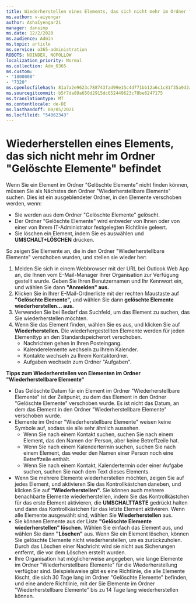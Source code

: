 ```yaml
---
title: Wiederherstellen eines Elements, das sich nicht mehr im Ordner "Gelöschte Elemente" befindet
ms.author: v-aiyengar
author: AshaIyengar21
manager: dansimp
ms.date: 12/2/2020
ms.audience: Admin
ms.topic: article
ms.service: o365-administration
ROBOTS: NOINDEX, NOFOLLOW
localization_priority: Normal
ms.collection: Adm_O365
ms.custom:
- "1800008"
- "7320"
ms.openlocfilehash: 81a7a2e9623c788743fad99e15c4d771bb12a6c1c81f35a9d2a6a0729ecf8db7
ms.sourcegitcommit: b5f7da89a650d2915dc652449623c78be6247175
ms.translationtype: MT
ms.contentlocale: de-DE
ms.lasthandoff: 08/05/2021
ms.locfileid: "54062343"
---
```

# <a name="recover-an-item-thats-no-longer-in-your-deleted-items-folder"></a>Wiederherstellen eines Elements, das sich nicht mehr im Ordner "Gelöschte Elemente" befindet

Wenn Sie ein Element im Ordner "Gelöschte Elemente" nicht finden können, müssen Sie als Nächstes den Ordner "Wiederherstellbare Elemente" suchen. Dies ist ein ausgeblendeter Ordner, in den Elemente verschoben werden, wenn:
- Sie werden aus dem Ordner "Gelöschte Elemente" gelöscht.
- Der Ordner "Gelöschte Elemente" wird entweder von Ihnen oder von einer von Ihrem IT-Administrator festgelegten Richtlinie geleert.
- Sie löschen ein Element, indem Sie es auswählen und **UMSCHALT+LÖSCHEN** drücken.

So zeigen Sie Elemente an, die in den Ordner "Wiederherstellbare Elemente" verschoben wurden, und stellen sie wieder her:
1. Melden Sie sich in einem Webbrowser mit der URL bei Outlook Web App an, die Ihnen vom E-Mail-Manager Ihrer Organisation zur Verfügung gestellt wurde. Geben Sie Ihren Benutzernamen und Ihr Kennwort ein, und wählen Sie dann **"Anmelden" aus.**
1. Klicken Sie in Ihrer E-Mail-Ordnerliste mit der rechten Maustaste auf **"Gelöschte Elemente",** und wählen Sie dann **gelöschte Elemente wiederherstellen... aus.**
1. Verwenden Sie bei Bedarf das Suchfeld, um das Element zu suchen, das Sie wiederherstellen möchten.
1. Wenn Sie das Element finden, wählen Sie es aus, und klicken Sie auf **Wiederherstellen.**
   Die wiederhergestellten Elemente werden für jeden Elementtyp an den Standardspeicherort verschoben.
    - Nachrichten gehen in Ihren Posteingang.
    - Kalenderelemente wechseln zu Ihrem Kalender.
    - Kontakte wechseln zu Ihrem Kontaktordner.
    - Aufgaben wechseln zum Ordner "Aufgaben".

**Tipps zum Wiederherstellen von Elementen im Ordner "Wiederherstellbare Elemente"**

- Das Gelöschte Datum für ein Element im Ordner "Wiederherstellbare Elemente" ist der Zeitpunkt, zu dem das Element in den Ordner "Gelöschte Elemente" verschoben wurde. Es ist nicht das Datum, an dem das Element in den Ordner "Wiederherstellbare Elemente" verschoben wurde.
- Elemente im Ordner "Wiederherstellbare Elemente" weisen keine Symbole auf, sodass sie alle sehr ähnlich aussehen.
    - Wenn Sie nach einem Kontakt suchen, suchen Sie nach einem Element, das den Namen der Person, aber keine Betreffzeile hat.
    - Wenn Sie nach einem Kalendertermin suchen, suchen Sie nach einem Element, das weder den Namen einer Person noch eine Betreffzeile enthält.
    - Wenn Sie nach einem Kontakt, Kalendertermin oder einer Aufgabe suchen, suchen Sie nach dem Text dieses Elements.
- Wenn Sie mehrere Elemente wiederherstellen möchten, zeigen Sie auf jedes Element, und aktivieren Sie das Kontrollkästchen daneben, und klicken Sie auf **"Wiederherstellen".** Sie können auch mehrere benachbarte Elemente wiederherstellen, indem Sie das Kontrollkästchen für das erste Element aktivieren, die **UMSCHALTTASTE** gedrückt halten und dann das Kontrollkästchen für das letzte Element aktivieren. Wenn alle Elemente ausgewählt sind, wählen Sie **Wiederherstellen** aus.
- Sie können Elemente aus der Liste **"Gelöschte Elemente wiederherstellen" löschen.** Wählen Sie einfach das Element aus, und wählen Sie dann **"Löschen"** aus. Wenn Sie ein Element löschen, können Sie gelöschte Elemente nicht wiederherstellen, um es zurückzuholen. Durch das Löschen einer Nachricht wird sie nicht aus Sicherungen entfernt, die vor dem Löschen erstellt wurden.
- Ihre Organisation hat möglicherweise angegeben, wie lange Elemente im Ordner "Wiederherstellbare Elemente" für die Wiederherstellung verfügbar sind. Beispielsweise gibt es eine Richtlinie, die alle Elemente löscht, die sich 30 Tage lang im Ordner "Gelöschte Elemente" befinden, und eine andere Richtlinie, mit der Sie Elemente im Ordner "Wiederherstellbare Elemente" bis zu 14 Tage lang wiederherstellen können.
